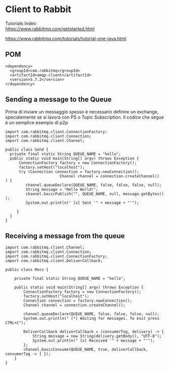 # Client to Rabbit 
Tutorials Index:  
https://www.rabbitmq.com/getstarted.html  

https://www.rabbitmq.com/tutorials/tutorial-one-java.html

## POM
```
<dependency>
  <groupId>com.rabbitmq</groupId>
  <artifactId>amqp-client</artifactId>
  <version>5.7.2</version>
</dependency>
```

## Sending a message to the Queue 
Prima di inviare un messaggio spesso è necessario definire un exchange, specialemente se si lavora con PS o  Topic Subscription.  Il codice che segue è un semplice esempio di p2p 
```
import com.rabbitmq.client.ConnectionFactory;
import com.rabbitmq.client.Connection;
import com.rabbitmq.client.Channel;

public class Send {
  private final static String QUEUE_NAME = "hello";
  public static void main(String[] argv) throws Exception {
      ConnectionFactory factory = new ConnectionFactory();
      factory.setHost("localhost");
      try (Connection connection = factory.newConnection();
                        Channel channel = connection.createChannel()  ) {
         channel.queueDeclare(QUEUE_NAME, false, false, false, null);
         String message = "Hello World!";
         channel.basicPublish("", QUEUE_NAME, null, message.getBytes() );
         System.out.println(" [x] Sent '" + message + "'");
     
     }
  }
}    
```

## Receiving a message from the queue
```  
import com.rabbitmq.client.Channel;
import com.rabbitmq.client.Connection;
import com.rabbitmq.client.ConnectionFactory;
import com.rabbitmq.client.DeliverCallback;

public class Recv {

    private final static String QUEUE_NAME = "hello";

    public static void main(String[] argv) throws Exception {
        ConnectionFactory factory = new ConnectionFactory();
        factory.setHost("localhost");
        Connection connection = factory.newConnection();
        Channel channel = connection.createChannel();

        channel.queueDeclare(QUEUE_NAME, false, false, false, null);
        System.out.println(" [*] Waiting for messages. To exit press CTRL+C");

        DeliverCallback deliverCallback = (consumerTag, delivery) -> {
            String message = new String(delivery.getBody(), "UTF-8");
            System.out.println(" [x] Received '" + message + "'");
        };
        channel.basicConsume(QUEUE_NAME, true, deliverCallback, consumerTag -> { });
    }
}

```
